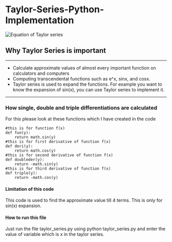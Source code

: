 # Taylor-Series-Python-Implementation
![Equation of Taylor series](http://www.sciweavers.org/upload/Tex2Img_1532266287/render.png)
## Why Taylor Series is important

---

* Calculate approximate values of almost every important function on calculators and computers
* Computing transcendental functions such as e^x, sinx, and cosx.
* Taylor series is used to expand the functions. For example you want to know the expansion of sin(x), you can use Taylor series to implement it. 

---

### How single, double and triple differentiations are calculated
For this please look at these functions which I have created in the code
```
#this is for function f(x)
def fun(y):
    return math.sin(y)
#this is for first derivative of function f(x)
def deri(y):
    return math.cos(y)
#this is for second derivative of function f(x)
def doubleder(y):
    return -math.sin(y)
#this is for third derivative of function f(x)
def triple(y):
    return -math.cos(y)
```
#### Limitation of this code
This code is used to find the approximate value till 4 terms. This is only for sin(x) expansion.
#### How to run this file
Just run the file taylor_series.py using python taylor_series.py and enter the value of variable which is x in the taylor series.
